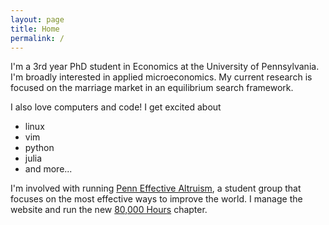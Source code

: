 ```yaml
---
layout: page
title: Home
permalink: /
---
```

I'm a 3rd year PhD student in Economics at the University of Pennsylvania.
I'm broadly interested in applied microeconomics.
My current research is focused on the marriage market in an equilibrium search framework.

I also love computers and code! I get excited about

- linux
- vim
- python
- julia
- and more...

I'm involved with running [Penn Effective Altruism](http://pennea.org), a student group that focuses on the most effective ways to improve the world.
I manage the website and run the new [80,000 Hours](http://pennea.org/80k-hours) chapter.
